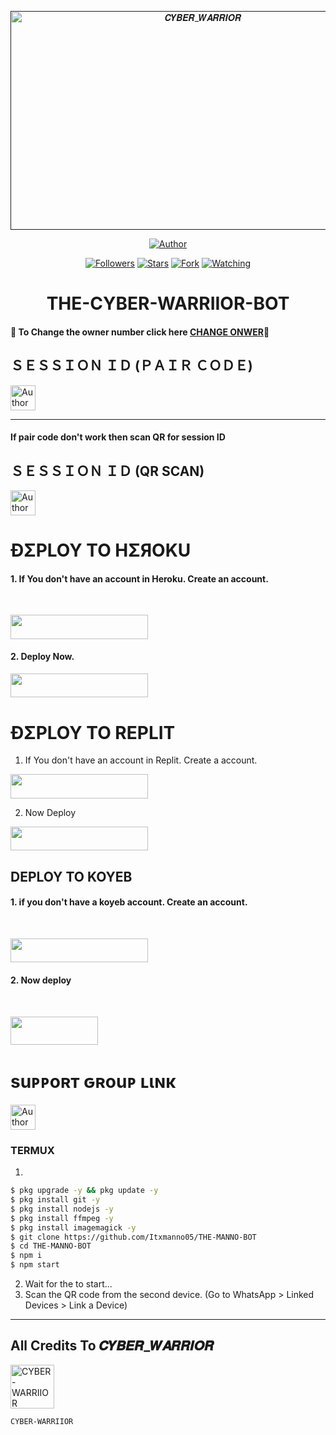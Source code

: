  <p align="center">  
  <a href="">
    <img alt="𝑪𝒀𝑩𝑬𝑹_𝑾𝑨𝑹𝑹𝑰𝑶𝑹" width="600" height="350" src="https://i.imgur.com/ur24PoA.jpg">
  </a>
</p>



<p align="center">
<a href="https://github.com/CYBER-WARRIIOR/THE-CYBER-WARRIIOR-BOT"><img title="Author" src="https://img.shields.io/badge/THE CYBER-WARRIIOR BOT-black?style=for-the-badge&logo=github"></a>
<p/>

<p align="center">
<a href="https://github.com/CYBER-WARRIIOR?tab=followers"><img title="Followers" src="https://img.shields.io/github/followers/CYBER-WARRIIOR?label=Followers&style=social"></a>
<a href="https://github.com/CYBER-WARRIIOR/THE-CYBER-WARRIIOR-BOT/stargazers/"><img title="Stars" src="https://img.shields.io/github/stars/CYBER-WARRIIOR/THE-CYBER-WARRIIOR-BOT?&style=social"></a>
<a href="https://github.com/CYBER-WARRIIOR/THE-CYBER-WARRIIOR-BOT/network/members"><img title="Fork" src="https://img.shields.io/github/forks/CYBER-WARRIIOR/THE-CYBER-WARRIIOR-BOT?style=social"></a>
<a href="https://github.com/CYBER-WARRIIOR/THE-CYBER-WARRIIORBOT/watchers"><img title="Watching" src="https://img.shields.io/github/watchers/CYBER-WARRIIOR/THE-CYBER-WARRIIOR-BOT?label=Watching&style=social"></a>
</p>
 
<h1 align="center">THE-CYBER-WARRIIOR-BOT</h1>

#### 🪩 To Change the owner number click here [CHANGE ONWER](https://github.com/Itxmanno05/THE-MANNO-BOT/blob/main/plugins/main-creator.js#L7)🪩

<h2 align="left">ＳＥＳＳＩＯＮ ＩＤ (ＰＡＩＲ ＣＯＤＥ)</h2>
<p align="left">
<a href="https://replit.com/@iycwwwuaaipgfjs/Prince-PairCode?v=1"><img height= "40" title="Author" src="https://img.shields.io/badge/SESSION ID-black?style=for-the-badge&logo=replit"></a>
<p/>

****
#### If pair code don't work then scan QR for session ID


<h2 align="left">ＳＥＳＳＩＯＮ ＩＤ (QR SCAN)</h2>

<a href="https://princebotqr.onrender.com/"><img height= "40" title="Author" src="https://img.shields.io/badge/SESSION ID-black?style=for-the-badge&logo=render"></a>
<p/>


<h1 align="left">ÐΣPLOY TO HΣЯOKU</h1> 

#### 1. If You don't have an account in Heroku. Create an account.
<br>
       <p align="left"><a href="https://signup.heroku.com"> <img src="https://img.shields.io/badge/heroku%20Account-purple?style=for-the-badge&logo=heroku" width="220" height="38.45"/></a></p>

#### 2. Deploy Now.
   <p align="left"><a href="https://heroku.com/deploy?template=https://github.com/Itxmanno05/THE-MANNO-BOT"> <img src="https://img.shields.io/badge/Heroku%20Deploy-purple?style=for-the-badge&logo=heroku" width="220" height="38.45"/></a></p>



<h1 align="left">ÐΣPLOY TO REPLIT</h1> 

1. If You don't have an account in Replit. Create a account.
    <br>
<p align="left"><a href="https://replit.com/signup"> <img src="https://img.shields.io/badge/replit%20Account-purple?style=for-the-badge&logo=replit" width="220" height="38.45"/></a></p>

2. Now Deploy
    <br>
<p align="left"><a href="https://repl.it/github/Itxmanno05/THE-MANNO-BOT"> <img src="https://img.shields.io/badge/replit%20Deploy-purple?style=for-the-badge&logo=replit" width="220" height="38.45"/></a></p>

<h2 align="left">DEPLOY TO KOYEB</h2> 

#### 1. if you don't have a koyeb account. Create an account.
   <br>
   <p align="left"><a href="https://app.koyeb.com/auth/signup"> <img src="https://img.shields.io/badge/Koyeb account-purple?style=for-the-badge&logo=koyeb" width="220" height="38.45"/></a></p>

#### 2. Now deploy
   <br>
  <p align="left"><a href="https://app.koyeb.com/apps/deploy?type=git&repository=github.com%2FItxmanno05%2FTHE-MANNO-BOT&branch=main&nameprincegds&builder=dockerfile&env[DATABASE_URL]=&env[SESSION_ID]=your+sessionid+here&env[PREFIX]=!&env[MODE]=public&env=[autoRead]=false&env[statusview]=false&env[REMOVEBG_KEY]=your+rmbg+key&env[antidelete]=false"> <img src="https://www.koyeb.com/static/images/deploy/button.svg" width="140" height="45.45"/></a></p>


<h1 align="left">suᴘᴘoʀт ԍʀouᴘ ʟιɴκ</h1>



   <p align="left">
      <a href="[https://chat.whatsapp.com/FJRSPlUYon8LuaeHrMTqeW]([https://chat.whatsapp.com/JuG5xKdjcQ5HJMbTweh1Zm](https://chat.whatsapp.com/JuG5xKdjcQ5HJMbTweh1Zm))"><img height= "40" length= "10" title="Author" src="https://img.shields.io/badge/Support Group-25D366?style=for-the-badge&logo=whatsApp&logoColor=white"></a>
     <p/>



 


### TERMUX
1. 
```sh
$ pkg upgrade -y && pkg update -y
$ pkg install git -y
$ pkg install nodejs -y
$ pkg install ffmpeg -y
$ pkg install imagemagick -y
$ git clone https://github.com/Itxmanno05/THE-MANNO-BOT
$ cd THE-MANNO-BOT
$ npm i 
$ npm start
```
2. Wait for the to start...
3. Scan the QR code from the second device. (Go to WhatsApp > Linked Devices > Link a Device) 
---------

<h2 align="left">All Credits To 𝑪𝒀𝑩𝑬𝑹_𝑾𝑨𝑹𝑹𝑰𝑶𝑹</h2>

<a href="https://github.com/CYBER-WARRIIOR/THE-CYBER-WARRIIOR-BOT"><img src="https://i.imgur.com/ppd1XA0.jpg" width="70" height="70" alt="CYBER-WARRIIOR"/></a>
  
`CYBER-WARRIIOR`

